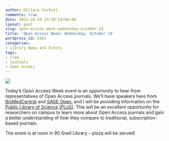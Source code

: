 ```yaml
---
author: Hillary Corbett
comments: true
date: 2012-10-24 13:59:53+00:00
layout: post
slug: open-access-week-wednesday-october-24
title: 'Open Access Week: Wednesday, October 24'
wordpress_id: 5443
categories:
- Library News and Events
tags:
- free
- journals
- open access
---
```


![](http://library.northeastern.edu/sites/default/files/public/resize/wysiwyg/u-426/2012/oa_banner-600x104.png)

Today’s Open Access Week event is an opportunity to hear from representatives of Open Access journals. We’ll have speakers here from [BioMedCentral](http://www.biomedcentral.org) and [SAGE Open](http://sgo.sagepub.com), and I will be providing information on the [Public Library of Science (PLoS)](http://www.plos.org). This will be an excellent opportunity for researchers on campus to learn more about Open Access journals and gain a better understanding of how they compare to traditional, subscription-based journals.

The event is at noon in 90 Snell Library – pizza will be served!
